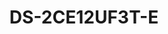 ---
id: 7
title: "DS-2CE12UF3T-E"
slug: "turbo-7"
subTitle: "4K ColorVu PoC Mini Bullet Camera "
category: "turbohd"
imgCard: "/src/assets/images/turbohd/DS-2CE12UF3T-E/DS-2CE12UF3T-E.webp"
imgAlt: "DS-2CE16U1T-ITF"
thumbnails: [
  "/src/assets/images/turbohd/DS-2CE12UF3T-E/DS-2CE12UF3T-E.webp",
]
features: [
  "8 MP resolution (3840 × 2160) for ultra-HD 4K imaging",
  "24/7 full-color surveillance with advanced ColorVu technology",
  "130 dB true WDR for clear images in challenging lighting",
  "3D DNR for sharp, noise-free visuals",
  "Fixed focal lens options: 2.8 mm, 3.6 mm, and 6 mm",
  "Up to 40 m white light distance for bright night-time monitoring",
  "IP67-rated for water and dust resistance in outdoor environments"
]
rating: 5
reviewCount: 50
specifications: {
  Camera: {
    Image_Sensor: "8 MP CMOS",
    Signal_System: "PAL/NTSC",
    Max_Resolution: "3840 (H) × 2160 (V)",
    Min_Illumination: "0.0005 Lux@(F1.0, AGC ON), 0 Lux with white light",
    Shutter_Time: {
      PAL: "1/12.5 s to 1/50,000 s",
      NTSC: "1/15 s to 1/50,000 s"
    },
    Day_Night: "24/7 Color Imaging",
    Angle_Adjustment: "Pan: 0° to 360°, Tilt: 0° to 180°, Rotation: 0° to 360°"
  },
  Lens: {
    Lens_Type: "2.8 mm, 3.6 mm, 6mm fixed focal lens",
    Focal_Length_FOV: "2.8 mm: H FOV 110°, V FOV 59°, D FOV 131°; 3.6 mm: H FOV 93°, V FOV 48°, D FOV 113°; 6 mm: H FOV 57°, V FOV 30°, D FOV 67°",
    Lens_Mount: "M16"
  },
  Image: {
    Frame_Rate: "TVI: 8 MP @ 12.5 fps/15 fps, 3K @ 20 fps, 1080P @ 25 fps/30 fps",
    Wide_Dynamic_Range_WDR: "≥130 dB",
    Image_Parameters_Switch: "STD/HIGH-SAT/HIGHLIGHT",
    Day_Night_Mode: "Color",
    White_Balance: "Auto/Manual",
    Image_Enhancement: "WDR, BLC, HLC, Global, HLS",
    Privacy_Mask: "4 programmable privacy masks",
    Noise_Reduction: "3D DNR/2D DNR",
    Image_Settings: "Brightness, Contrast, Mirror, Sharpness, Anti-Banding, Smart Light, AGC"
  },
  General: {
    Language: "English",
    Operating_Condition: "-40°C to 60°C (-40°F to 140°F), Humidity: 90% or less (non-condensing)",
    Material: "Metal",
    Communication: "HIKVISION-C",
    Dimension: "194.2 mm × 78 mm × 74.5 mm (7.65\" × 3.07\" × 2.93\")",
    Weight: "Approx. 566 g (1.25 lb.)",
    Power: {
      Power_Supply: "12 VDC ± 25%/PoC.at",
      Recommendation: "You are recommended to use one power adapter for one camera, and use 2-pin power supply for long-distance power supply.",
      Consumption: "Max. 5.1 W"
    }
  }
}
---